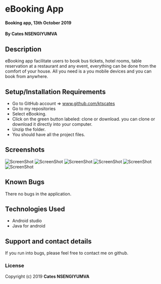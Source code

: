# eBooking App
#### Booking app, 13th October 2019
#### By **Cates NSENGIYUMVA**
## Description
eBooking app facilitate users to book bus tickets, hotel rooms, table reservation at a restaurant and any event, everything can be done from the comfort of your house. All you need is a you mobile devices and you can book from anywhere.
## Setup/Installation Requirements
* Go to GitHub account => www.github.com/ktscates
* Go to my repositories
* Select eBooking.
* Click on the green button labeled: clone or download. you can clone or download it directly into your computer.
* Unzip the folder.
* You should have all the project files.
## Screenshots
![ScreenShot](login.png)
![ScreenShot](main.png)
![ScreenShot](bus.png)
![ScreenShot](hotel.png)
![ScreenShot](resto.png)
![ScreenShot](event.png)
## Known Bugs
There no bugs in the application.
## Technologies Used
* Android studio
* Java for android
## Support and contact details
If you run into bugs, please feel free to contact me on github.
### License
Copyright (c) 2019 **Cates NSENGIYUMVA**